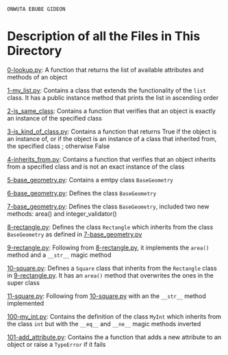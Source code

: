 ```
ONWUTA EBUBE GIDEON
```

# Description of all the Files in This Directory


[0-lookup.py](./0-lookup.py): A function that returns the list of available attributes and methods of an object


[1-my_list.py](./1-my_list.py): Contains a class that extends the functionality of the ``list`` class. It has a public instance method that prints the list in ascending order


[2-is_same_class](./2-is_same_class): Contains a function that verifies that an object is exactly an instance of the specified class


[3-is_kind_of_class.py](./3-is_kind_of_class.py): Contains a function that returns True if the object is an instance of, or if the object is an instance of a class that inherited from, the specified class ; otherwise False


[4-inherits_from.py](./4-inherits_from.py): Contains a function that verifies that an object inherits from a specified class and is not an exact instance of the class


[5-base_geometry.py](./5-base_geometry.py): Contains a emtpy class ``BaseGeometry``


[6-base_geometry.py](./6-base_geometry.py): Defines the class ``BaseGeometry``


[7-base_geometry.py](./7-base_geometry.py): Defines the class ``BaseGeometry``, included two new methods: area() and integer\_validator()


[8-rectangle.py](./8-rectangle.py): Defines the class ``Rectangle`` which inherits from the class ``BaseGeometry`` as defined in [7-base_geometry.py](./7-base_geometry.py)


[9-rectangle.py](./9-rectangle.py): Following from [8-rectangle.py](./8-rectangle.py), it implements the ``area()`` method and a ``__str__`` magic method


[10-square.py](./10-square.py): Defines a ``Square`` class that inherits from the ``Rectangle`` class in [9-rectangle.py](./9-rectangle.py). It has an ``area()`` method that overwrites the ones in the super class


[11-square.py](./11-square.py): Following from [10-square.py](./10-square.py) with an the ``__str__`` method implemented


[100-my_int.py](./100-my_int.py): Contains the definition of the class ``MyInt`` which inherits from the class ``int`` but with the ``__eq__`` and ``__ne__`` magic methods inverted


[101-add_attribute.py](./101-add_attribute.py): Contains the a function that adds a new attribute to an object or raise a ``TypeError`` if it fails
